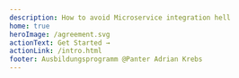 ```yaml
---
description: How to avoid Microservice integration hell
home: true
heroImage: /agreement.svg
actionText: Get Started →
actionLink: /intro.html
footer: Ausbildungsprogramm @Panter Adrian Krebs
---
```


<div style="text-align: center">

</div>